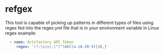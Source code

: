 # refgex
This tool is capable of picking up patterns in different types of files using regex fed into the regex.yml file that is in your environment variable in Linux
regex example:
```yaml
  - name: Artifactory API Token
     regex: '(?:\s|=|:|"|^)AKC[a-zA-Z0-9]{10,}'
```
